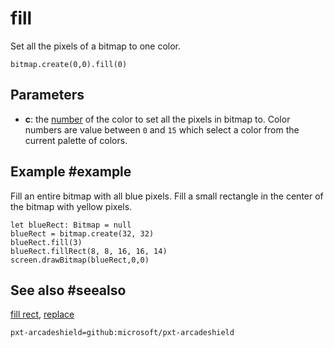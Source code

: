 # fill

Set all the pixels of a bitmap to one color.

```sig
bitmap.create(0,0).fill(0)
```

## Parameters

* **c**: the [number](/types/number) of the color to set all the pixels in bitmap to. Color numbers are value between `0` and `15` which select a color from the current palette of colors.

## Example #example

Fill an entire bitmap with all blue pixels. Fill a small rectangle in the center of the bitmap with yellow pixels.

```blocks
let blueRect: Bitmap = null
blueRect = bitmap.create(32, 32)
blueRect.fill(3)
blueRect.fillRect(8, 8, 16, 16, 14)
screen.drawBitmap(blueRect,0,0)
```

## See also #seealso

[fill rect](/reference/bitmaps/bitmap/fill-rect),
[replace](/reference/bitmaps/bitmap/replace)

```package
pxt-arcadeshield=github:microsoft/pxt-arcadeshield
```

